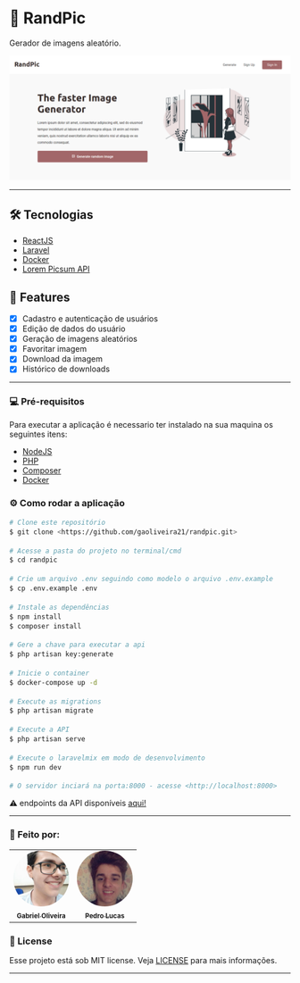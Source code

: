 # :art: RandPic

<p>Gerador de imagens aleatório.</p>

<img alt="Home do sistema" title="#RandPic" src="./.github/home.png" />

---

## 🛠️ Tecnologias

- [ReactJS](https://pt-br.reactjs.org/)
- [Laravel](https://laravel.com/)
- [Docker](https://www.docker.com/)
- [Lorem Picsum API](https://picsum.photos/)

## :rocket: Features

- [X] Cadastro e autenticação de usuários
- [X] Edição de dados do usuário
- [X] Geração de imagens aleatórios
- [X] Favoritar imagem
- [X] Download da imagem
- [X] Histórico de downloads

---

### :computer: Pré-requisitos

Para executar a aplicação é necessario ter instalado na sua maquina os seguintes itens:

- [NodeJS](https://nodejs.org/en/)
- [PHP](https://www.php.net/)
- [Composer](https://getcomposer.org/)
- [Docker](https://www.docker.com/)

### ⚙️ Como rodar a aplicação

```bash
# Clone este repositório
$ git clone <https://github.com/gaoliveira21/randpic.git>

# Acesse a pasta do projeto no terminal/cmd
$ cd randpic

# Crie um arquivo .env seguindo como modelo o arquivo .env.example
$ cp .env.example .env

# Instale as dependências
$ npm install
$ composer install

# Gere a chave para executar a api
$ php artisan key:generate

# Inicie o container
$ docker-compose up -d

# Execute as migrations
$ php artisan migrate

# Execute a API
$ php artisan serve

# Execute o laravelmix em modo de desenvolvimento
$ npm run dev

# O servidor inciará na porta:8000 - acesse <http://localhost:8000>
```

:warning: endpoints da API disponíveis [aqui!](https://github.com/gaoliveira21/randpic/tree/master/.github)

---

### :construction_worker: Feito por:

<table>
  <tr>
    <td align="center"><a href="https://github.com/gaoliveira21"><img style="border-radius: 50%;" src="./.github/gabriel.jpg" width="100px;" alt=""/><br /><sub><b>Gabriel Oliveira</b></sub></a><br /></td>
    <td align="center"><a href="https://github.com/pedrooV2"><img style="border-radius: 50%;" src="./.github/pedro.jpg" width="100px;" alt=""/><br /><sub><b>Pedro Lucas</b></sub></a><br /></td>
  </tr>
</table>

### :memo: License
Esse projeto está sob MIT license. Veja [LICENSE](https://github.com/gaoliveira21/randpic/blob/master/LICENSE) para mais informações.

---

